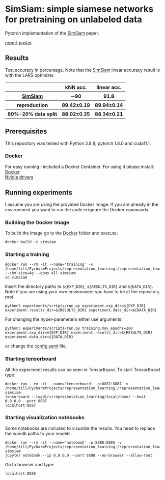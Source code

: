 # SimSiam: simple siamese networks for pretraining on unlabeled data
Pytorch implementation of the [SimSiam](https://arxiv.org/abs/2011.10566) paper. <br/>

[report]("https://github.com/tillaczel/simsiam/tree/main/figures/report.pdf") [poster]("https://github.com/tillaczel/simsiam/tree/main/figures/poster.pdf")

## Results
Test accuracy in percentage. Note that the [SimSiam](https://arxiv.org/abs/2011.10566) linear accuracy result is with the LARS optimizer.
<table>
  <tr>
    <th></th>
    <th>kNN acc.</th>
    <th>linear acc.</th>
  </tr>
  <tr>
    <th><a href="https://arxiv.org/abs/2011.10566">SimSiam</a></th>
    <th>∼90</th>
    <th>91.8</th>
  </tr>
  <tr>
    <th>reproduction</th>
    <th>89.42±0.19</th>
    <th>89.94±0.14</th>
  </tr>
  <tr>
    <th>80%-20% data split</th>
    <th>88.02±0.35</th>
    <th>88.34±0.21</th>
  </tr>
</table>


## Prerequisites
This repository was tested with Python 3.8.8, pytorch 1.8.0 and cuda11.1. <br/>

### Docker
For easy running I included a Docker Container. For using it please install: <br/>
[Docker](https://www.docker.com/) <br/>
[Nvidia drivers](https://www.nvidia.com/Download/index.aspx) 


## Running experiments
I assume you are using the provided Docker Image. If you are already in the environment you want to run the code in ignore the Docker commands.
### Building the Docker Image
To build the Image go to the [Docker](https://github.com/tillaczel/simsiam/tree/main/Docker) folder and execute:
```
docker build -t simsiam .
```

### Starting a training
```
docker run --rm -it --name='training' -v /home/till/PycharmProjects/representation_learning:/representation_learning --shm-size=4g --gpus all simsiam
cd simsiam
```
Insert the directory paths to `${EXP_DIR}`, `${RESULTS_DIR}` and `${DATA_DIR}`. Note if you are using your own environment you have to be at the  repository root.
```
python3 experiments/scripts/run.py experiment.exp_dir=${EXP_DIR} experiment.results_dir=${RESULTS_DIR} experiment.data_dir=${DATA_DIR}
```
For changing the hyper-parameters either use arguments:
```
python3 experiments/scripts/run.py training.max_epochs=200 experiment.exp_dir=${EXP_DIR} experiment.results_dir=${RESULTS_DIR} experiment.data_dir=${DATA_DIR}
```
or change the [config.yaml](https://github.com/tillaczel/simsiam/tree/main/experiments/scipts/config.yaml) file.

### Starting tensorboard
All the experiment results can be seen in TensorBoard. To start TensorBoard type:
```
docker run --rm -it --name='tensorboard' -p:8887:8887 -v /home/till/PycharmProjects/representation_learning:/representation_learning simsiam
tensorboard --logdir=/representation_learning/local/name/ --host 0.0.0.0 --port 8887
localhost:8887
```

### Starting visualization notebooks
Some notebooks are included to visualize the results. You need to replace the wandb paths to your models.
```
docker run --rm -it --name='notebook' -p:8886:8886 -v /home/till/PycharmProjects/representation_learning:/representation_learning simsiam
jupyter notebook --ip 0.0.0.0 --port 8888 --no-browser --allow-root
```
Go to browser and type:
```
localhost:8886
```
